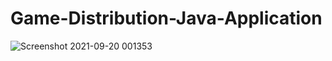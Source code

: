 # Game-Distribution-Java-Application

![Screenshot 2021-09-20 001353](https://user-images.githubusercontent.com/35854284/133946104-4c570c82-1d46-4d5b-a7b9-c359b2b6796b.png)
